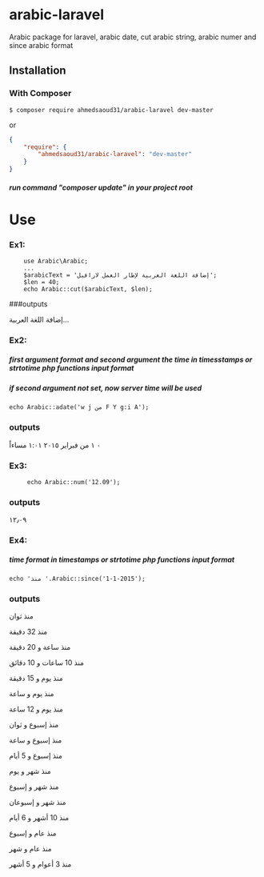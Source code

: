 # arabic-laravel
Arabic package for laravel, arabic date, cut arabic string, arabic numer and since arabic format


## Installation

### With Composer

```
$ composer require ahmedsaoud31/arabic-laravel dev-master
```

or

```json
{
    "require": {
        "ahmedsaoud31/arabic-laravel": "dev-master"
    }
}
```
##### run command "composer update" in your project root 

# Use
### Ex1:
		use Arabic\Arabic;
		...
		$arabicText = 'إضافة اللغة العربية لإطار العمل لارافيل';
		$len = 40;
		echo Arabic::cut($arabicText, $len);

###outputs

  إضافة اللغة العربية...

### Ex2:
##### first argument format and second argument the time in timesstamps or strtotime php functions input format
##### if second argument not set, now server time will be used 
	
	echo Arabic::adate('w j من F Y g:i A');
	
### outputs

  ٠ ١ من فبراير ٢٠١٥ ١:٠١ مساءاً

### Ex3:

         echo Arabic::num('12.09');

### outputs

  ١٢٫٠٩

### Ex4:
##### time format in timestamps or strtotime php functions input format
	echo 'منذ '.Arabic::since('1-1-2015');
	
### outputs

  منذ ثوان
  
  منذ 32 دقيقة
  
  منذ ساعة و 20 دقيقة
  
  منذ 10 ساعات و 10 دقائق
  
  منذ يوم و 15 دقيقة
  
  منذ يوم و ساعة
  
  منذ يوم و  12 ساعة
  
  منذ إسبوع و ثوان
  
  منذ إسبوع و ساعة
  
  منذ إسبوع و  5 أيام
  
  منذ شهر و  يوم
  
  منذ شهر و إسبوع
  
  منذ شهر و إسبوعان
  
  منذ 10 أشهر و 6 أيام
  
  منذ عام و إسبوع
  
  منذ عام و شهر
  
  منذ 3 أعوام و 5 أشهر
